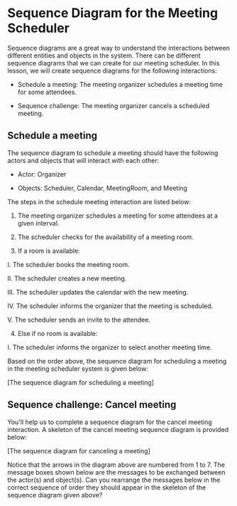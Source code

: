 # Sequence Diagram for the Meeting Scheduler
Sequence diagrams are a great way to understand the interactions between different entities and objects in the system. There can be different sequence diagrams that we can create for our meeting scheduler. In this lesson, we will create sequence diagrams for the following interactions:

- Schedule a meeting: The meeting organizer schedules a meeting time for some attendees.

- Sequence challenge: The meeting organizer cancels a scheduled meeting.

## Schedule a meeting
The sequence diagram to schedule a meeting should have the following actors and objects that will interact with each other:

- Actor: Organizer

- Objects: Scheduler, Calendar, MeetingRoom, and Meeting

The steps in the schedule meeting interaction are listed below:

1. The meeting organizer schedules a meeting for some attendees at a given interval.

2. The scheduler checks for the availability of a meeting room.

3. If a room is available:

I. The scheduler books the meeting room.

II. The scheduler creates a new meeting.

III. The scheduler updates the calendar with the new meeting.

IV. The scheduler informs the organizer that the meeting is scheduled.

V. The scheduler sends an invite to the attendee.

4. Else if no room is available:

I. The scheduler informs the organizer to select another meeting time.

Based on the order above, the sequence diagram for scheduling a meeting in the meeting scheduler system is given below:

[The sequence diagram for scheduling a meeting]

## Sequence challenge: Cancel meeting
You'll help us to complete a sequence diagram for the cancel meeting interaction. A skeleton of the cancel meeting sequence diagram is provided below:

[The sequence diagram for canceling a meeting]

Notice that the arrows in the diagram above are numbered from 1 to 7. The message boxes shown below are the messages to be exchanged between the actor(s) and object(s). Can you rearrange the messages below in the correct sequence of order they should appear in the skeleton of the sequence diagram given above?

